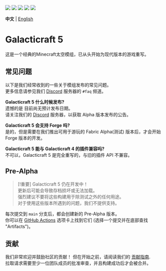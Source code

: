 [![](https://img.shields.io/github/actions/workflow/status/TeamGalacticraft/Galacticraft/build.yml?style=flat-square&logo=github)][actions]
[![](https://img.shields.io/github/issues/TeamGalacticraft/Galacticraft?style=flat-square&logo=github)](https://github.com/TeamGalacticraft/Galacticraft/issues)
[![](https://img.shields.io/github/issues-pr/TeamGalacticraft/Galacticraft?logo=github&style=flat-square)](https://github.com/TeamGalacticraft/Galacticraft/pulls)
[![](https://img.shields.io/discord/775251052517523467.svg?colorB=5865F2&label=discord&style=flat-square&logo=discord&logoColor=azure)][discord]
[![](https://img.shields.io/twitch/status/galacticraftdev.svg?style=flat-square&logo=twitch&logoColor=azure)][twitch]

**中文** | [English](README.md)

# Galacticraft 5
这是一个经典的Minecraft太空模组，已从头开始为现代版本的游戏重写。

## 常见问题
以下是我们经常收到的一些关于模组发布的常见问题。\
更多信息请参见我们 [Discord][discord] 服务器的 `#faq` 频道。

**Galacticraft 5 什么时候发布?**\
遗憾的是 目前尚无预计发布日期。\
请关注我们的 [Discord][discord] 服务器，以获取 Alpha 版本发布的公告。

**Galacticraft 5 会支持 Forge 吗?**\
是的，但是需要在我们推出可用于游玩的 Fabric Alpha(测试) 版本后，才会开始 Forge 版本的开发。

**Galacticraft 5 能与 Galacticraft 4 的插件兼容吗?**\
不可以，Galacticraft 5 是完全重写的，与旧的插件 API 不兼容。

## Pre-Alpha
> [!重要]
> Galacticraft 5 仍在开发中！\
> 更新后可能会导致存档损坏或无法加载。\
> 强烈建议不要将这些构建用于除测试之外的任何用途。\
> 对于使用这些版本所遇到的问题，我们不提供支持。

每次提交到 `main` 分支后，都会创建新的 Pre-Alpha 版本。\
你可以在 [GitHub Actions][actions] 选项卡上找到它们 (选择一个提交并在底部查找 "Artifacts")。

## 贡献
我们非常欢迎并鼓励社区的贡献！ 
但在开始之前，请阅读我们的 [贡献指南][contributing].\
拉取请求需要至少一位团队成员的批准审查，并且构建成功后才会被合并。

[actions]: https://github.com/TeamGalacticraft/Galacticraft/actions/workflows/build.yml
[contributing]: https://github.com/TeamGalacticraft/Galacticraft/blob/main/docs/CONTRIBUTING.md
[discord]: https://discord.gg/n3QqhMYyFK
[twitch]: https://twitch.tv/galacticraftdev
